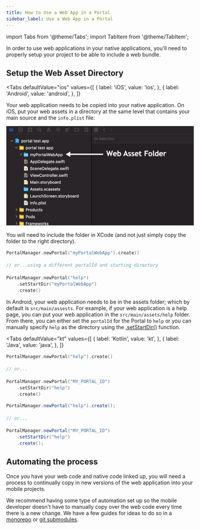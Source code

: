 ```yaml
---
title: How to Use a Web App in a Portal
sidebar_label: Use a Web App in a Portal
---
```


import Tabs from '@theme/Tabs';
import TabItem from '@theme/TabItem';

In order to use web applications in your native applications, you'll need to properly setup your project to be able to include a web bundle.

## Setup the Web Asset Directory

<Tabs 
    defaultValue="ios" 
    values={[
        { label: 'iOS', value: 'ios', },
        { label: 'Android', value: 'android', },
    ]}
>
<TabItem value="ios">

Your web application needs to be copied into your native application. On iOS, put your web assets in a directory at the same level that contains your main source and the `info.plist` file:

![iOS Web Asset Directory](../../static/img/how-to/ios-web-asset-folder.png)

You will need to include the folder in XCode (and not just simply copy the folder to the right directory).


```swift
PortalManager.newPortal("myPortalWebApp").create()

// or...using a different portalId and starting directory

PortalManager.newPortal("help")
    .setStartDir("myPortalWebApp")
    .create()
```

</TabItem>
<TabItem value="android">

In Android, your web application needs to be in the assets folder; which by default is `src/main/assests`. For example, if your web application is a help page, you can put your web application in the `src/main/assets/help` folder. From there, you can either set the `portalId` for the Portal to `help` or you can manually specify `help` as the directory using the [.setStartDir()](../reference/android/portal-builder#setStartDir) function.

<Tabs 
    defaultValue="kt" 
    values={[
        { label: 'Kotlin', value: 'kt', },
        { label: 'Java', value: 'java', },
    ]}
>
<TabItem value="kt">

```kotlin
PortalManager.newPortal("help").create()

// or...

PortalManager.newPortal("MY_PORTAL_ID")
    .setStartDir("help")
    .create()
```

</TabItem>
<TabItem value="java">

```java
PortalManager.newPortal("help").create();

// or...

PortalManager.newPortal("MY_PORTAL_ID")
    .setStartDir("help")
    .create();
```

</TabItem>

</Tabs>

</TabItem>
</Tabs>

## Automating the process

Once you have your web code and native code linked up, you will need a process to continually copy in new versions of the web application into your mobile projects. 

We recommend having some type of automation set up so the mobile developer doesn't have to manually copy over the web code every time there is a new change. We have a few guides for ideas to do so in a [monorepo](../tutorials/monorepo-example) or [git submodules](https://git-scm.com/book/en/v2/Git-Tools-Submodules).
